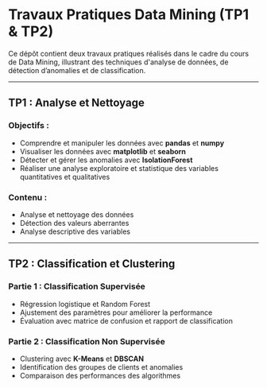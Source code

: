 # Travaux Pratiques Data Mining (TP1 & TP2)

Ce dépôt contient deux travaux pratiques réalisés dans le cadre du cours de Data Mining, illustrant des techniques d'analyse de données, de détection d’anomalies et de classification.

---

## TP1 : Analyse et Nettoyage

### Objectifs :
- Comprendre et manipuler les données avec **pandas** et **numpy**
- Visualiser les données avec **matplotlib** et **seaborn**
- Détecter et gérer les anomalies avec **IsolationForest**
- Réaliser une analyse exploratoire et statistique des variables quantitatives et qualitatives

### Contenu :
- Analyse et nettoyage des données
- Détection des valeurs aberrantes
- Analyse descriptive des variables

---

## TP2 : Classification et Clustering

### Partie 1 : Classification Supervisée
- Régression logistique et Random Forest
- Ajustement des paramètres pour améliorer la performance
- Évaluation avec matrice de confusion et rapport de classification

### Partie 2 : Classification Non Supervisée
- Clustering avec **K-Means** et **DBSCAN**
- Identification des groupes de clients et anomalies
- Comparaison des performances des algorithmes

